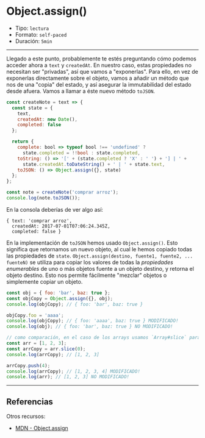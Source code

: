 # Object.assign()

* Tipo: `lectura`
* Formato: `self-paced`
* Duración: `5min`

***

Llegado a este punto, probablemente te estés preguntando cómo podemos acceder
ahora a `text` y `createdAt`. En nuestro caso, estas propiedades no necesitan
ser "privadas", así que vamos a "exponerlas". Para ello, en vez de exponerlas
directamente sobre el objeto, vamos a añadir un método que nos de una "copia"
del estado, y así asegurar la immutabilidad del estado desde afuera. Vamos a
llamar a éste nuevo método `toJSON`.

```js
const createNote = text => {
  const state = {
    text,
    createdAt: new Date(),
    completed: false
  };

  return {
    complete: bool => typeof bool !== 'undefined' ?
      state.completed = !!bool : state.completed,
    toString: () => '[' + (state.completed ? 'X' : ' ') + '] | ' +
      state.createdAt.toDateString() + ' | ' + state.text,
    toJSON: () => Object.assign({}, state)
  };
};

const note = createNote('comprar arroz');
console.log(note.toJSON());
```

En la consola deberías de ver algo así:

```text
{ text: 'comprar arroz',
  createdAt: 2017-07-01T07:06:24.345Z,
  completed: false }
```

En la implementación de `toJSON` hemos usado `Object.assign()`. Esto significa
que retornamos un nuevo objeto, al cual le hemos copiado todas las propiedades
de `state`. `Object.assign(destino, fuente1, fuente2, ... fuenteN)` se utiliza
para copiar los valores de todas la _propiedades enumerables_ de uno o más
objetos fuente a un objeto destino, y retorna el objeto destino. Esto nos
permite fácilmente "mezclar" objetos o simplemente copiar un objeto.

```js
const obj = { foo: 'bar', baz: true };
const objCopy = Object.assign({}, obj);
console.log(objCopy); // { foo: 'bar', baz: true }

objCopy.foo = 'aaaa';
console.log(objCopy); // { foo: 'aaaa', baz: true } MODIFICADO!
console.log(obj); // { foo: 'bar', baz: true } NO MODIFICADO!

// como comparación, en el caso de los arrays usamos `Array#slice` para esto
const arr = [1, 2, 3];
const arrCopy = arr.slice(0);
console.log(arrCopy); // [1, 2, 3]

arrCopy.push(4);
console.log(arrCopy); // [1, 2, 3, 4] MODIFICADO!
console.log(arr); // [1, 2, 3] NO MODIFICADO!
```

***

## Referencias

Otros recursos:

* [MDN - Object.assign](https://developer.mozilla.org/en-US/docs/Web/JavaScript/Reference/Global_Objects/Object/assign)
